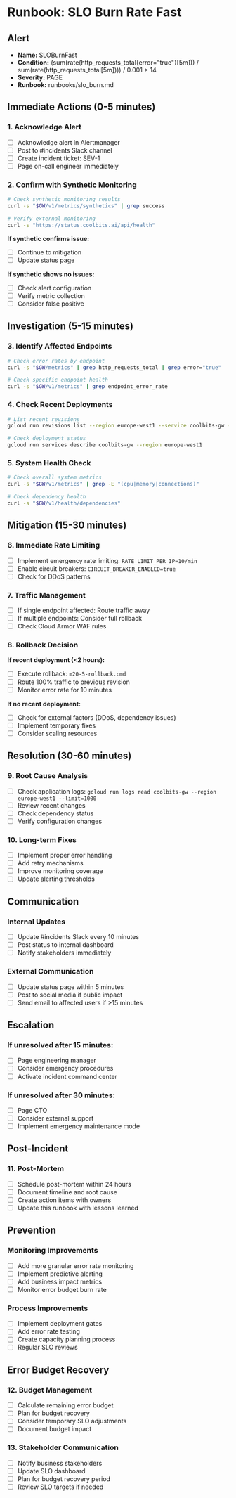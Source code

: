 # Runbook: SLO Burn Rate Fast

## Alert
- **Name:** SLOBurnFast
- **Condition:** (sum(rate(http_requests_total{error="true"}[5m])) / sum(rate(http_requests_total[5m]))) / 0.001 > 14
- **Severity:** PAGE
- **Runbook:** runbooks/slo_burn.md

## Immediate Actions (0-5 minutes)

### 1. Acknowledge Alert
- [ ] Acknowledge alert in Alertmanager
- [ ] Post to #incidents Slack channel
- [ ] Create incident ticket: SEV-1
- [ ] Page on-call engineer immediately

### 2. Confirm with Synthetic Monitoring
```bash
# Check synthetic monitoring results
curl -s "$GW/v1/metrics/synthetics" | grep success

# Verify external monitoring
curl -s "https://status.coolbits.ai/api/health"
```

**If synthetic confirms issue:**
- [ ] Continue to mitigation
- [ ] Update status page

**If synthetic shows no issues:**
- [ ] Check alert configuration
- [ ] Verify metric collection
- [ ] Consider false positive

## Investigation (5-15 minutes)

### 3. Identify Affected Endpoints
```bash
# Check error rates by endpoint
curl -s "$GW/metrics" | grep http_requests_total | grep error="true"

# Check specific endpoint health
curl -s "$GW/v1/metrics" | grep endpoint_error_rate
```

### 4. Check Recent Deployments
```bash
# List recent revisions
gcloud run revisions list --region europe-west1 --service coolbits-gw --limit=5

# Check deployment status
gcloud run services describe coolbits-gw --region europe-west1
```

### 5. System Health Check
```bash
# Check overall system metrics
curl -s "$GW/v1/metrics" | grep -E "(cpu|memory|connections)"

# Check dependency health
curl -s "$GW/v1/health/dependencies"
```

## Mitigation (15-30 minutes)

### 6. Immediate Rate Limiting
- [ ] Implement emergency rate limiting: `RATE_LIMIT_PER_IP=10/min`
- [ ] Enable circuit breakers: `CIRCUIT_BREAKER_ENABLED=true`
- [ ] Check for DDoS patterns

### 7. Traffic Management
- [ ] If single endpoint affected: Route traffic away
- [ ] If multiple endpoints: Consider full rollback
- [ ] Check Cloud Armor WAF rules

### 8. Rollback Decision
**If recent deployment (<2 hours):**
- [ ] Execute rollback: `m20-5-rollback.cmd`
- [ ] Route 100% traffic to previous revision
- [ ] Monitor error rate for 10 minutes

**If no recent deployment:**
- [ ] Check for external factors (DDoS, dependency issues)
- [ ] Implement temporary fixes
- [ ] Consider scaling resources

## Resolution (30-60 minutes)

### 9. Root Cause Analysis
- [ ] Check application logs: `gcloud run logs read coolbits-gw --region europe-west1 --limit=1000`
- [ ] Review recent changes
- [ ] Check dependency status
- [ ] Verify configuration changes

### 10. Long-term Fixes
- [ ] Implement proper error handling
- [ ] Add retry mechanisms
- [ ] Improve monitoring coverage
- [ ] Update alerting thresholds

## Communication

### Internal Updates
- [ ] Update #incidents Slack every 10 minutes
- [ ] Post status to internal dashboard
- [ ] Notify stakeholders immediately

### External Communication
- [ ] Update status page within 5 minutes
- [ ] Post to social media if public impact
- [ ] Send email to affected users if >15 minutes

## Escalation

### If unresolved after 15 minutes:
- [ ] Page engineering manager
- [ ] Consider emergency procedures
- [ ] Activate incident command center

### If unresolved after 30 minutes:
- [ ] Page CTO
- [ ] Consider external support
- [ ] Implement emergency maintenance mode

## Post-Incident

### 11. Post-Mortem
- [ ] Schedule post-mortem within 24 hours
- [ ] Document timeline and root cause
- [ ] Create action items with owners
- [ ] Update this runbook with lessons learned

## Prevention

### Monitoring Improvements
- [ ] Add more granular error rate monitoring
- [ ] Implement predictive alerting
- [ ] Add business impact metrics
- [ ] Monitor error budget burn rate

### Process Improvements
- [ ] Implement deployment gates
- [ ] Add error rate testing
- [ ] Create capacity planning process
- [ ] Regular SLO reviews

## Error Budget Recovery

### 12. Budget Management
- [ ] Calculate remaining error budget
- [ ] Plan for budget recovery
- [ ] Consider temporary SLO adjustments
- [ ] Document budget impact

### 13. Stakeholder Communication
- [ ] Notify business stakeholders
- [ ] Update SLO dashboard
- [ ] Plan for budget recovery period
- [ ] Review SLO targets if needed
